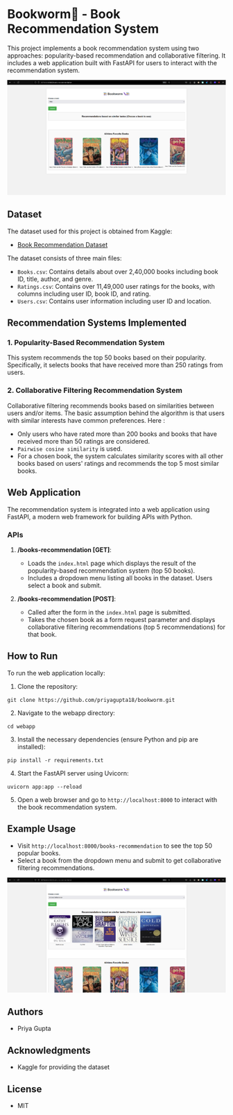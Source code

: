 # Bookworm🐛 - Book Recommendation System

This project implements a book recommendation system using two approaches: popularity-based recommendation and collaborative filtering. It includes a web application built with FastAPI for users to interact with the recommendation system.


![DEMO1](screenshots/recommendation1.png)


## Dataset

The dataset used for this project is obtained from Kaggle:
- [Book Recommendation Dataset](https://www.kaggle.com/datasets/arashnic/book-recommendation-dataset)

The dataset consists of three main files:
- `Books.csv`: Contains details about over 2,40,000 books including book ID, title, author, and genre.
- `Ratings.csv`: Contains over 11,49,000 user ratings for the books, with columns including user ID, book ID, and rating.
- `Users.csv`: Contains user information including user ID and location.

## Recommendation Systems Implemented

### 1. Popularity-Based Recommendation System

This system recommends the top 50 books based on their popularity. Specifically, it selects books that have received more than 250 ratings from users.

### 2. Collaborative Filtering Recommendation System

Collaborative filtering recommends books based on similarities between users and/or items. The basic assumption behind the algorithm is that users with similar interests have common preferences. Here :
- Only users who have rated more than 200 books and books that have received more than 50 ratings are considered.
- `Pairwise cosine similarity` is used.
- For a chosen book, the system calculates similarity scores with all other books based on users' ratings and recommends the top 5 most similar books.

## Web Application

The recommendation system is integrated into a web application using FastAPI, a modern web framework for building APIs with Python.

### APIs

1. **/books-recommendation [GET]**:
   - Loads the `index.html` page which displays the result of the popularity-based recommendation system (top 50 books).
   - Includes a dropdown menu listing all books in the dataset. Users select a book and submit.

2. **/books-recommendation [POST]**:
   - Called after the form in the `index.html` page is submitted.
   - Takes the chosen book as a form request parameter and displays collaborative filtering recommendations (top 5 recommendations) for that book.

## How to Run

To run the web application locally:

1. Clone the repository: 
```
git clone https://github.com/priyagupta18/bookworm.git
```
2. Navigate to the webapp directory: 
```
cd webapp
```
3. Install the necessary dependencies (ensure Python and pip are installed): 
``` 
pip install -r requirements.txt
``` 
4. Start the FastAPI server using Uvicorn:
```
uvicorn app:app --reload
```
5. Open a web browser and go to `http://localhost:8000` to interact with the book recommendation system.

## Example Usage

- Visit `http://localhost:8000/books-recommendation` to see the top 50 popular books.
- Select a book from the dropdown menu and submit to get collaborative filtering recommendations.

![DEMO2](screenshots/recommendation2.png)

## Authors

- Priya Gupta

## Acknowledgments

- Kaggle for providing the dataset

## License

- MIT


